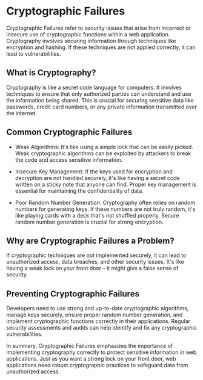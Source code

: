 # Cryptographic Failures

Cryptographic Failures refer to security issues that arise from incorrect or insecure use of cryptographic functions within a web application. Cryptography involves securing information through techniques like encryption and hashing. If these techniques are not applied correctly, it can lead to vulnerabilities.


## What is Cryptography?
Cryptography is like a secret code language for computers. It involves techniques to ensure that only authorized parties can understand and use the information being shared. This is crucial for securing sensitive data like passwords, credit card numbers, or any private information transmitted over the internet.

## Common Cryptographic Failures

- Weak Algorithms: It's like using a simple lock that can be easily picked. Weak cryptographic algorithms can be exploited by attackers to break the code and access sensitive information.

- Insecure Key Management: If the keys used for encryption and decryption are not handled securely, it's like having a secret code written on a sticky note that anyone can find. Proper key management is essential for maintaining the confidentiality of data.

- Poor Random Number Generation: Cryptography often relies on random numbers for generating keys. If these numbers are not truly random, it's like playing cards with a deck that's not shuffled properly. Secure random number generation is crucial for strong encryption.

## Why are Cryptographic Failures a Problem?
If cryptographic techniques are not implemented securely, it can lead to unauthorized access, data breaches, and other security issues. It's like having a weak lock on your front door – it might give a false sense of security.

## Preventing Cryptographic Failures
Developers need to use strong and up-to-date cryptographic algorithms, manage keys securely, ensure proper random number generation, and implement cryptographic functions correctly in their applications. Regular security assessments and audits can help identify and fix any cryptographic vulnerabilities.

In summary, Cryptographic Failures emphasizes the importance of implementing cryptography correctly to protect sensitive information in web applications. Just as you want a strong lock on your front door, web applications need robust cryptographic practices to safeguard data from unauthorized access.
